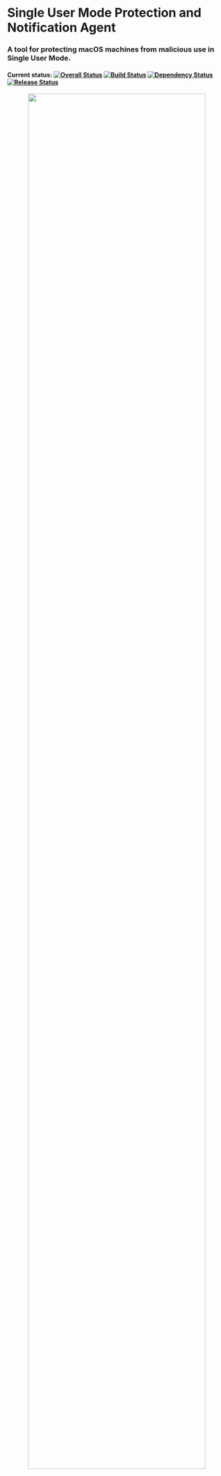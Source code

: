 # Single User Mode Protection and Notification Agent
### A tool for protecting macOS machines from malicious use in Single User Mode.
#### Current status: [![Overall Status](https://img.shields.io/badge/Status-Working-brightgreen.svg)](https://github.com/ipat8/Single-User-Mode-Protection-Agent) [![Build Status](https://img.shields.io/badge/Build-Passing-brightgreen.svg)](https://travis-ci.org/ipat8/Single-User-Mode-Protection-Agent) [![Dependency Status](https://img.shields.io/badge/Dependencies-Not--Required-lightgrey.svg)](https://github.com/ipat8/Single-User-Mode-Protection-Agent) [![Release Status](https://img.shields.io/badge/Release-Alpha-blue.svg)](https://github.com/ipat8/Single-User-Mode-Protection-Agent)
<p align="center">
<img src="http://i.imgur.com/BepXsVt.jpg" width="90%"></img>
</p>
